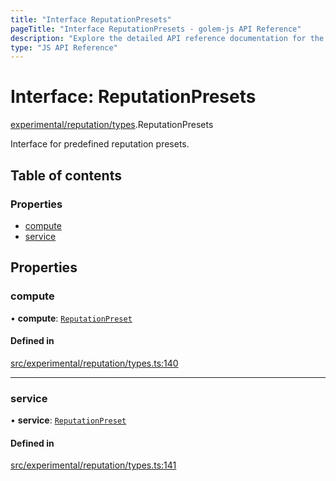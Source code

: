 ```yaml
---
title: "Interface ReputationPresets"
pageTitle: "Interface ReputationPresets - golem-js API Reference"
description: "Explore the detailed API reference documentation for the Interface ReputationPresets within the golem-js SDK for the Golem Network."
type: "JS API Reference"
---
```

# Interface: ReputationPresets

[experimental/reputation/types](../modules/experimental_reputation_types).ReputationPresets

Interface for predefined reputation presets.

## Table of contents

### Properties

- [compute](experimental_reputation_types.ReputationPresets#compute)
- [service](experimental_reputation_types.ReputationPresets#service)

## Properties

### compute

• **compute**: [`ReputationPreset`](experimental_reputation_types.ReputationPreset)

#### Defined in

[src/experimental/reputation/types.ts:140](https://github.com/golemfactory/golem-js/blob/570126bc/src/experimental/reputation/types.ts#L140)

___

### service

• **service**: [`ReputationPreset`](experimental_reputation_types.ReputationPreset)

#### Defined in

[src/experimental/reputation/types.ts:141](https://github.com/golemfactory/golem-js/blob/570126bc/src/experimental/reputation/types.ts#L141)
